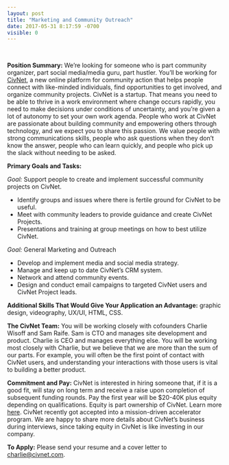 ```yaml
---
layout: post
title: "Marketing and Community Outreach"
date: 2017-05-31 8:17:59 -0700
visible: 0
---
```

<br>
<p><strong>Position Summary:</strong> We’re looking for someone who is part community organizer, part social
media/media guru, part hustler. You’ll be working for <a href="/">CivNet</a>, a new online platform for community action that helps people connect with like-minded individuals, find opportunities to
get involved, and organize community projects. CivNet is a startup. That means you need to be
able to thrive in a work environment where change occurs rapidly, you need to make decisions
under conditions of uncertainty, and you’re given a lot of autonomy to set your own work
agenda. People who work at CivNet are passionate about building community and empowering
others through technology, and we expect you to share this passion. We value people with strong
communications skills, people who ask questions when they don’t know the answer, people who
can learn quickly, and people who pick up the slack without needing to be asked. </p>

<strong>Primary Goals and Tasks:</strong>
<p><em>Goal:</em> Support people to create and implement successful community projects on CivNet.
  <ul>
    <li>Identify groups and issues where there is fertile ground for CivNet to be useful.</li>
    <li>Meet with community leaders to provide guidance and create CivNet Projects.</li>
    <li>Presentations and training at group meetings on how to best utilize CivNet.</li>
  </ul>
</p>

<p><em>Goal:</em> General Marketing and Outreach
  <ul>
    <li>Develop and implement media and social media strategy.</li>
    <li>Manage and keep up to date CivNet’s CRM system.</li>
    <li>Network and attend community events.</li>
    <li>Design and conduct email campaigns to targeted CivNet users and CivNet Project leads.</li>
  </ul>
</p>

<p>
  <strong>Additional Skills That Would Give Your Application an Advantage:</strong> graphic design,
videography, UX/UI, HTML, CSS.
</p>

<p>
  <strong>The CivNet Team:</strong>  You will be working closely with cofounders Charlie Wisoff and Sam Raife.
Sam is CTO and manages site development and product. Charlie is CEO and manages
everything else. You will be working most closely with Charlie, but we believe that we are more
than the sum of our parts. For example, you will often be the first point of contact with CivNet
users, and understanding your interactions with those users is vital to building a better product. 
</p>

<p>
  <strong>Commitment and Pay:</strong> CivNet is interested in hiring someone that, if it is a good fit, will stay on long term and receive a
raise upon completion of subsequent funding rounds. Pay the first year will be $20-40K plus
equity depending on qualifications. Equity is part ownership of CivNet. Learn more <a href="https://www.themuse.com/advice/getting-startup-equity-everything-you-need-to-know">here</a>. CivNet
recently got accepted into a mission-driven accelerator program. We are happy to share more
details about CivNet’s business during interviews, since taking equity in CivNet is like investing
in our company.
</p>

<p>
  <strong>To Apply:</strong> Please send your resume and a cover letter to <a href="mailto:charlie@civnet.com">charlie@civnet.com</a>.
</p>